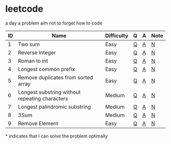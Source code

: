 # leetcode
a day a problem aim not to forget how to code

| ID    | Name | Difficulty | Q | A | Note |
|-------|------|------------|---|---|------|
|  1  | Two sum | Easy | [Q](https://leetcode.com/problems/two-sum/) | [A](/solutions/1.py) | [N](notes/1.txt) |
|  2  | Reverse Integer | Easy | [Q](https://leetcode.com/problems/reverse-integer/) | [A](/solutions/2.py) | [N](notes/2.txt) |
|  3  | Roman to int | Easy | [Q](https://leetcode.com/problems/roman-to-integer/) | [A](/solutions/3.py) | [N](notes/3.txt) |
|  4  | Longest common prefix | Easy | [Q](https://leetcode.com/problems/longest-common-prefix/) | [A](/solutions/4.py) | [N](notes/4.txt) |
|  5  | Remove duplicates from sorted array | Easy | [Q](https://leetcode.com/problems/remove-duplicates-from-sorted-array/) | [A](/solutions/5.py) | [N](notes/5.txt) |
|  6  | Longest substring without repeating characters| Medium | [Q](https://leetcode.com/problems/longest-substring-without-repeating-characters/) | [A](/solutions/6.py) | [N](notes/6.txt) |
|  7  | Longest palindromic substring| Medium | [Q](https://leetcode.com/problems/longest-palindromic-substring/solution/) | [A](/solutions/7.py) | [N](notes/7.txt) |
|  8  | 3Sum | Medium | [Q](https://leetcode.com/problems/3sum/) | [A](/solutions/8.py) | [N](notes/8.txt) |
|  9  | Remove Element | Easy | [Q](https://leetcode.com/problems/remove-element/) | [A](/solutions/9.py) | [N](notes/9.txt) |
\* indicates that I can solve the problem optimally

